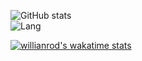![GitHub stats](https://github-readme-stats.vercel.app/api?username=2891954521&show_icons=true&theme=dark&locale=cn&layout=compact)  
![Lang](https://github-readme-stats.vercel.app/api/top-langs/?username=2891954521&show_icons=true&theme=dark&locale=cn&layout=compact)

<!--START_SECTION:waka-->
<!--END_SECTION:waka-->

[![willianrod's wakatime stats](https://github-readme-stats.kituin.fun/api/wakatime?username=GreenDog&langs_count=8&layout=compact&hide=Other,Binary,JSON,Markdown)](https://wakatime.com/@GreenDog)
